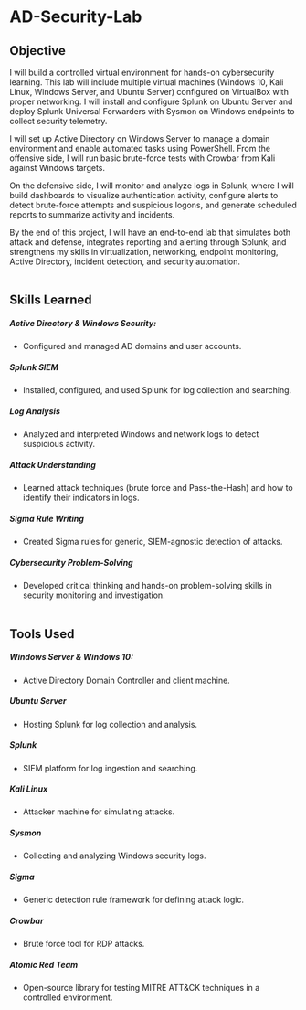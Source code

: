 # AD-Security-Lab


## Objective
I will build a controlled virtual environment for hands-on cybersecurity learning. This lab will include multiple virtual machines (Windows 10, Kali Linux, Windows Server, and Ubuntu Server) configured on VirtualBox with proper networking. I will install and configure Splunk on Ubuntu Server and deploy Splunk Universal Forwarders with Sysmon on Windows endpoints to collect security telemetry.

I will set up Active Directory on Windows Server to manage a domain environment and enable automated tasks using PowerShell. From the offensive side, I will run basic brute-force tests with Crowbar from Kali against Windows targets.

On the defensive side, I will monitor and analyze logs in Splunk, where I will build dashboards to visualize authentication activity, configure alerts to detect brute-force attempts and suspicious logons, and generate scheduled reports to summarize activity and incidents.

By the end of this project, I will have an end-to-end lab that simulates both attack and defense, integrates reporting and alerting through Splunk, and strengthens my skills in virtualization, networking, endpoint monitoring, Active Directory, incident detection, and security automation.
<br></br>


## Skills Learned

##### Active Directory & Windows Security:
- Configured and managed AD domains and user accounts.
##### Splunk SIEM
- Installed, configured, and used Splunk for log collection and searching.
##### Log Analysis
- Analyzed and interpreted Windows and network logs to detect suspicious activity.
##### Attack Understanding
- Learned attack techniques (brute force and Pass-the-Hash) and how to identify their indicators in logs.
##### Sigma Rule Writing
- Created Sigma rules for generic, SIEM-agnostic detection of attacks.
##### Cybersecurity Problem-Solving 
- Developed critical thinking and hands-on problem-solving skills in security monitoring and investigation.
<br></br>

## Tools Used

##### Windows Server & Windows 10: 
- Active Directory Domain Controller and client machine.
##### Ubuntu Server
- Hosting Splunk for log collection and analysis.
##### Splunk
- SIEM platform for log ingestion and searching.
##### Kali Linux
- Attacker machine for simulating attacks.
##### Sysmon
- Collecting and analyzing Windows security logs.
##### Sigma
- Generic detection rule framework for defining attack logic.
##### Crowbar
- Brute force tool for RDP attacks.
##### Atomic Red Team
- Open-source library for testing MITRE ATT&CK techniques in a controlled environment.
<br></br>
